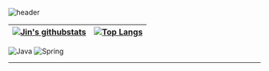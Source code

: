 ![header](https://capsule-render.vercel.app/api?type=wave&color=EAEBEC&width=800&height=350&section=header&section=footer&text=Jin's%20GitHub&fontColor=423587)


|[![Jin's githubstats](https://github-readme-stats.vercel.app/api?username=DojinP&show_icons=true&theme=radical)](https://github.com/DojinP) | [![Top Langs](https://github-readme-stats.vercel.app/api/top-langs/?username=DojinP&layout=compact&show_icons=true&theme=radical)](https://github.com/DojinP/github-readme-stats) |
| ------------- | ------------- |

<!--![C](https://img.shields.io/badge/-C-123456?style=flat-square&logo=C&logoColor=black)-->
![Java](https://img.shields.io/badge/-자바-007396?style=flat&logo=Java&logoColor=ffffff)
![Spring](https://img.shields.io/badge/-Spring-6DB33F?style=for-the-badge&logo=Spring&logoColor=white)


<!-- ![TypeScript](https://img.shields.io/badge/-TypeScript-3178C6?style=flat-square&logo=TypeScript&logoColor=white)
![Serverless](https://img.shields.io/badge/-Serverless-FD5750?style=flat-square&logo=Serverless&logoColor=magenta)
![MariaDB](https://img.shields.io/badge/-MariaDB-1F305F?style=flat-square&logo=mariadb&logoColor=white) -->

<!-- # Hi there 👋
## Hi there 👋
### Hi there 👋
#### Hi there 👋
##### Hi there 👋 
-->

---

<!-- **굵게** <br>
*이탤릭* <br>
~~취소선~~ <br>

* 1번
* 2번
* 3번

[네이버 가자](https://www.naver.com)

|header|description|
|--|--|
|cell1|cell2|

```
System.out.println("요기요");
```

- [ ] 사람입니까?

:joy:
 -->
<!-- ![footer](https://capsule-render.vercel.app/api?type=wave&color=auto&height=200&section=footer) -->

<!--
**DojinP/DojinP** is a ✨ _special_ ✨ repository because its `README.md` (this file) appears on your GitHub profile.

Here are some ideas to get you started:

- 🔭 I’m currently working on ...
- 🌱 I’m currently learning ...
- 👯 I’m looking to collaborate on ...
- 🤔 I’m looking for help with ...
- 💬 Ask me about ...
- 📫 How to reach me: ...
- 😄 Pronouns: ...
- ⚡ Fun fact: ...
-->
